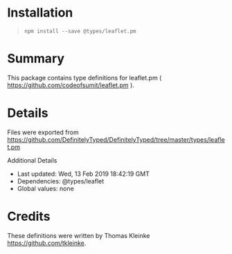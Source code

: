 # Installation
> `npm install --save @types/leaflet.pm`

# Summary
This package contains type definitions for leaflet.pm ( https://github.com/codeofsumit/leaflet.pm ).

# Details
Files were exported from https://github.com/DefinitelyTyped/DefinitelyTyped/tree/master/types/leaflet.pm

Additional Details
 * Last updated: Wed, 13 Feb 2019 18:42:19 GMT
 * Dependencies: @types/leaflet
 * Global values: none

# Credits
These definitions were written by Thomas Kleinke <https://github.com/tkleinke>.
